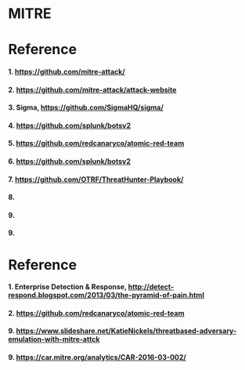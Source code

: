 # MITRE


# Reference

#### 1. https://github.com/mitre-attack/

#### 2. https://github.com/mitre-attack/attack-website

#### 3. Sigma, https://github.com/SigmaHQ/sigma/

#### 4. https://github.com/splunk/botsv2

#### 5. https://github.com/redcanaryco/atomic-red-team

#### 6. https://github.com/splunk/botsv2

#### 7. https://github.com/OTRF/ThreatHunter-Playbook/

#### 8. 

#### 9. 

#### 9. 




# Reference

#### 1. Enterprise Detection & Response, http://detect-respond.blogspot.com/2013/03/the-pyramid-of-pain.html

#### 2. https://github.com/redcanaryco/atomic-red-team

#### 9. https://www.slideshare.net/KatieNickels/threatbased-adversary-emulation-with-mitre-attck

#### 9. https://car.mitre.org/analytics/CAR-2016-03-002/
